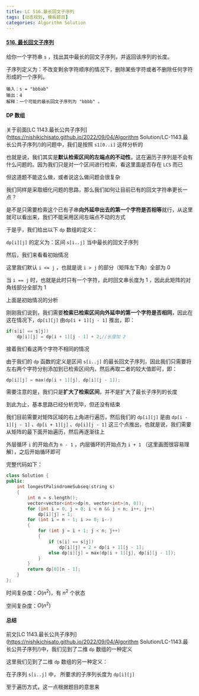 ```yaml
---
title: LC 516.最长回文子序列
tags: [动态规划, 模板题目]
categories: Algorithm Solution
---
```


#### [516. 最长回文子序列](https://leetcode.cn/problems/longest-palindromic-subsequence/)

给你一个字符串 `s` ，找出其中最长的回文子序列，并返回该序列的长度。

子序列定义为：不改变剩余字符顺序的情况下，删除某些字符或者不删除任何字符形成的一个序列。

```
输入：s = "bbbab"
输出：4
解释：一个可能的最长回文子序列为 "bbbb" 。
```



#### DP 数组

关于前面[LC 1143.最长公共子序列](https://nishikichisato.github.io/2022/09/04/Algorithm Solution/LC-1143.最长公共子序列/)的问题中，我们是按照 `s1[0..i]` 这样分析的

也就是说，我们其实是**默认检索区间的左端点的不动性**，这在遍历子序列是不会有什么问题的。因为我们只是对一个区间进行检索，看这里面是否存在 `LCS` 而已

但这道题不能这么做，或者说这么做问题会很复杂

我们同样是采取细化问题的思路，那么我们如何让目前已有的回文字符串更长一点？

是不是只需要检索这个已有子串**向外延申出去的第一个字符是否相等**就行，从这里就可以看出来，我们不能采用区间左端点不动的方式

于是乎，我们给出以下 `dp` 数组的定义：

`dp[i][j]` 的定义为：区间 `s[i..j]` 当中最长的回文子序列

然后，我们来看看初始情况

这里我们默认 `i <= j` ，也就是说 `i > j` 的部分（矩阵左下角）全部为 0

当 `i == j` 时，也就是此时只有一个字符，此时回文串长度为 1 ，因此此矩阵的对角线部分全部为 1

上面是初始情况的分析

刚刚我们说到，我们需要**检索已检索区间向外延申的第一个字符是否相同**，因此在这在情况下，`dp[i][j]` 由`dp[i + 1][j - 1]` 推出，即：

```cpp
if(s[i] == s[j])
    dp[i][j] = dp[i + 1][j - 1] + 2;//长度加 2
```

接着我们看这两个字符不相同的情况

由于我们的 `dp` 函数的定义是区间 `s[i..j]` 的最长回文子序列，因此我们只需要将左右两个字符分别添加到已检索区间内，然后再取二者的较大值即可，即：

```cpp
dp[i][j] = max(dp[i + 1][j], dp[i][j - 1]);
```

需要注意的是，我们只是**扩大了检索区间**，并不是扩大了最长子序列的长度

到此为止，基本思路已经分析完毕，但还没有结束

我们目前需要对矩阵区域的右上角进行遍历，然后我们的 `dp[i][j]` 是由 `dp[i - 1][j - 1]` 、`dp[i + 1][j]` 、`dp[i][j - 1]` 这三个点推出，也就是说，我们需要从矩阵的最下面开始遍历，然后再逐渐往上

外层循环 `i` 的开始点为 `n - 1` ，内层循环的开始点为 `i + 1` （这里画图很容易理解），之后开始循环即可

完整代码如下：

```cpp
class Solution {
public:
	int longestPalindromeSubseq(string s)
	{
		int n = s.length();
		vector<vector<int>>dp(n, vector<int>(n, 0));
		for (int i = 0, j = 0; i < n && j < n; i++, j++)
			dp[i][j] = 1;
		for (int i = n - 1; i >= 0; i--)
		{
			for (int j = i + 1; j < n; j++)
			{
				if (s[i] == s[j])
					dp[i][j] = 2 + dp[i + 1][j - 1];
				else dp[i][j] = max(dp[i + 1][j], dp[i][j - 1]);
			}
		}
		return dp[0][n - 1];
	}
};
```

时间复杂度：$O(n^2)$，有 $n^2$ 个状态 

空间复杂度：$O(n^2)$ 



#### 总结

前文[LC 1143.最长公共子序列](https://nishikichisato.github.io/2022/09/04/Algorithm Solution/LC-1143.最长公共子序列/)中，我们见到了二维 `dp` 数组的一种定义

这里我们见到了二维 `dp` 数组的另一种定义：

在子序列 `s[i..j]` 中， 所要求的子序列长度为 `dp[i][j]` 

至于遍历方式，这一点根据题目的意思来